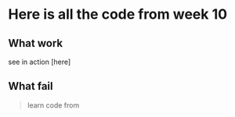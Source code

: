 # Here is all the code from week 10

## What work
see  in action [here]

## What fail

> learn code from []()
